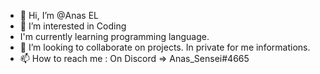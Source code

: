 - 👋 Hi, I’m @Anas EL
- 👀 I’m interested in Coding  
- I'm currently learning programming language.
- 💞️ I’m looking to collaborate on projects. In private for me informations.
- 📫 How to reach me : On Discord => Anas_Sensei#4665

<!---
AnasEL7/AnasEL7 is a ✨ special ✨ repository because its `README.md` (this file) appears on your GitHub profile.
You can click the Preview link to take a look at your changes.
--->

